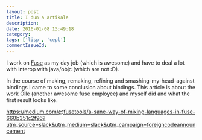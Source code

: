 ```yaml
---
layout: post
title: I dun a artikale
description:
date: 2016-01-08 13:49:18
category:
tags: ['lisp', 'cepl']
commentIssueId:
---
```


I work on [Fuse](https://www.fusetools.com/) as my day job (which is awesome) and have to deal a lot with interop with java/objc (which are not :D).

In the course of making, remaking, refining and smashing-my-head-against bindings I came to some conclusion about bindings. This article is about the work Olle (another awesome fuse employee) and myself did and what the first result looks like.

https://medium.com/@fusetools/a-sane-way-of-mixing-languages-in-fuse-660b351c2f96?utm_source=slack&utm_medium=slack&utm_campaign=foreigncodeannouncement
